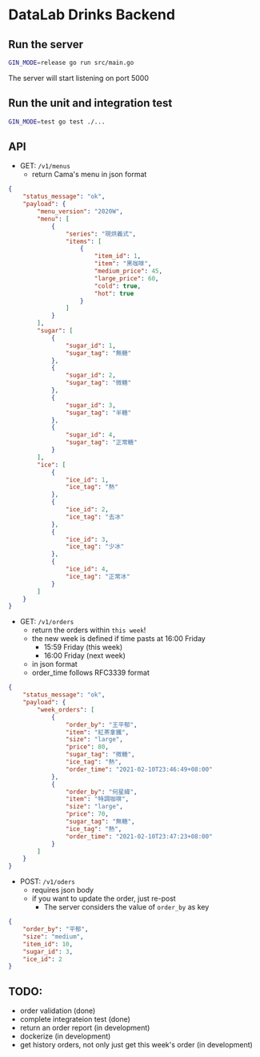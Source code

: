 # DataLab Drinks Backend

## Run the server

```bash
GIN_MODE=release go run src/main.go
```

The server will start listening on port 5000

## Run the unit and integration test

```bash
GIN_MODE=test go test ./...
```

## API

- GET: `/v1/menus`
    - return Cama's menu in json format

```json
{
    "status_message": "ok",
    "payload": {
        "menu_version": "2020W",
        "menu": [
            {
                "series": "現烘義式",
                "items": [
                    {
                        "item_id": 1,
                        "item": "黑咖啡",
                        "medium_price": 45,
                        "large_price": 60,
                        "cold": true,
                        "hot": true
                    }
                ]
            }
        ],
        "sugar": [
            {
                "sugar_id": 1,
                "sugar_tag": "無糖"
            },
            {
                "sugar_id": 2,
                "sugar_tag": "微糖"
            },
            {
                "sugar_id": 3,
                "sugar_tag": "半糖"
            },
            {
                "sugar_id": 4,
                "sugar_tag": "正常糖"
            }
        ],
        "ice": [
            {
                "ice_id": 1,
                "ice_tag": "熱"
            },
            {
                "ice_id": 2,
                "ice_tag": "去冰"
            },
            {
                "ice_id": 3,
                "ice_tag": "少冰"
            },
            {
                "ice_id": 4,
                "ice_tag": "正常冰"
            }
        ]
    }
}
```

- GET: `/v1/orders`
    - return the orders within `this week`!
    - the new week is defined if time pasts at 16:00 Friday
        - 15:59 Friday (this week)
        - 16:00 Friday (next week)
    - in json format
    - order_time follows RFC3339 format

```json
{
    "status_message": "ok",
    "payload": {
        "week_orders": [
            {
                "order_by": "王平郁",
                "item": "紅茶拿鐵",
                "size": "large",
                "price": 80,
                "sugar_tag": "微糖",
                "ice_tag": "熱",
                "order_time": "2021-02-10T23:46:49+08:00"
            },
            {
                "order_by": "何星緯",
                "item": "特調咖啡",
                "size": "large",
                "price": 70,
                "sugar_tag": "無糖",
                "ice_tag": "熱",
                "order_time": "2021-02-10T23:47:23+08:00"
            }
        ]
    }
}
```

- POST: `/v1/oders`
    - requires json body
    - if you want to update the order, just re-post
        - The server considers the value of `order_by` as key

```json
{
    "order_by": "平郁",
    "size": "medium",
    "item_id": 10,
    "sugar_id": 3,
    "ice_id": 2
}
```

## TODO:
- order validation (done)
- complete integrateion test (done)
- return an order report (in development)
- dockerize (in development)
- get history orders, not only just get this week's order (in development)

